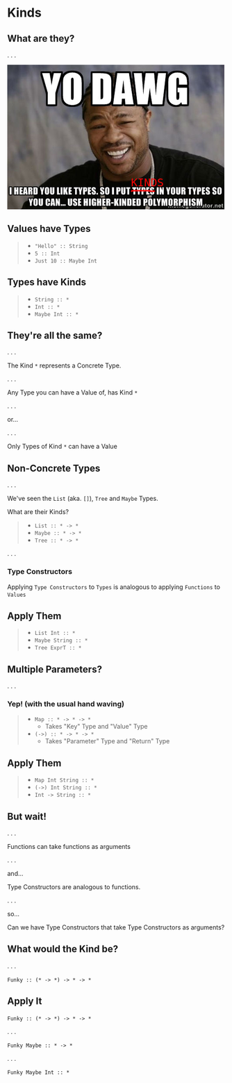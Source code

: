 # Kinds

## What are they?

. . .

![`Kinds` are the "type" of `Types`](resources/xzibit-fixed.jpg)

## Values have Types

>  - `"Hello" :: String`
>  - `5 :: Int`
>  - `Just 10 :: Maybe Int`

## Types have Kinds

>  - `String :: *`
>  - `Int :: *`
>  - `Maybe Int :: *`

## They're all the same?

. . .

The Kind `*` represents a Concrete Type.

. . .

Any Type you can have a Value of, has Kind `*`

. . .

or...

. . .

Only Types of Kind `*` can have a Value

## Non-Concrete Types

. . .

We've seen the `List` (aka. `[]`), `Tree` and `Maybe` Types.

What are their Kinds?

>  - `List :: * -> *`
>  - `Maybe :: * -> *`
>  - `Tree :: * -> *`

. . .

### Type Constructors

Applying `Type Constructors` to `Types` is analogous to applying `Functions` to `Values`

## Apply Them

> - `List Int :: *`
> - `Maybe String :: *`
> - `Tree ExprT :: *`

## Multiple Parameters?

. . .

### Yep! (with the usual hand waving)

> - `Map :: * -> * -> *`
>     - Takes "Key" Type and "Value" Type
> - `(->) :: * -> * -> *`
>     - Takes "Parameter" Type and "Return" Type

## Apply Them

> - `Map Int String :: *`
> - `(->) Int String :: *`
> - `Int -> String :: *`

## But wait!

. . .

Functions can take functions as arguments

. . .

and...

Type Constructors are analogous to functions.

. . .

so...

Can we have Type Constructors that take Type Constructors as arguments?

## What would the Kind be?

. . .

`Funky :: (* -> *) -> * -> *`

## Apply It

`Funky :: (* -> *) -> * -> *`

. . .

`Funky Maybe :: * -> *`

. . .

`Funky Maybe Int :: *`

